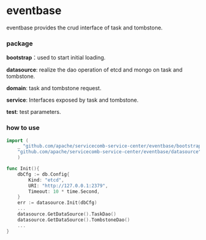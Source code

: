 # eventbase

eventbase provides the crud interface of task and tombstone.

### package

**bootstrap**：used to start initial loading.

**datasource**: realize the dao operation of etcd and mongo on task and tombstone.

**domain**: task and tombstone request.

**service**: Interfaces exposed by task and tombstone.

**test**: test parameters.

### how to use

```go
import (
	_ "github.com/apache/servicecomb-service-center/eventbase/bootstrap"
	"github.com/apache/servicecomb-service-center/eventbase/datasource"
	)

func Init(){
    dbCfg := db.Config{
    	Kind: "etcd",
    	URI: "http://127.0.0.1:2379",
    	Timeout: 10 * time.Second,
    }
    err := datasource.Init(dbCfg)
    ...
    datasource.GetDataSource().TaskDao()
    datasource.GetDataSource().TombstoneDao()
    ...
}
```